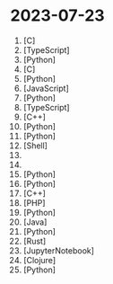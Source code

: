 # 2023-07-23

1. [](https://github.comundefined "Get up and running with large language models locally") [C]
2. [](https://github.comundefined "Building a modern alternative to Salesforce. 🌟 You can star to support our work!") [TypeScript]
3. [](https://github.comundefined "Llama中文社区，最好的中文Llama大模型，完全开源可商用") [Python]
4. [](https://github.comundefined "Port of Facebook's LLaMA model in C/C++") [C]
5. [](https://github.comundefined "Examples and recipes for Llama 2 model") [Python]
6. [](https://github.comundefined "Curso de Node.js desde cero") [JavaScript]
7. [](https://github.comundefined "🚀🎬 ShortGPT - An experimental AI framework for automated short/video content creation. Enables creators to rapidly produce, manage, and deliver content using AI and automation.") [Python]
8. [](https://github.comundefined "TypeChat is a library that makes it easy to build natural language interfaces using types.") [TypeScript]
9. [](https://github.comundefined "Walnut is a simple application framework for Vulkan and Dear ImGui apps") [C++]
10. [](https://github.comundefined "Script to draw an image onto r/place (https://www.reddit.com/r/place/)") [Python]
11. [](https://github.comundefined "Advanced Python Mastery (course by @dabeaz)") [Python]
12. [](https://github.comundefined "Open-source tool to bypass windows and linux passwords from bootable usb") [Shell]
13. [](https://github.comundefined "") 
14. [](https://github.comundefined "AGE animation official website URL release page（AGE动漫官网网址发布页）") 
15. [](https://github.comundefined "Inference code for LLaMA models") [Python]
16. [](https://github.comundefined "Running Llama 2 and other Open-Source LLMs on CPU Inference Locally for Document Q&A") [Python]
17. [](https://github.comundefined "Running Stable Diffusion on a RPI Zero 2 (or in 260MB of RAM)") [C++]
18. [](https://github.comundefined "A full-stack framework for Laravel that takes the pain out of building dynamic UIs.") [PHP]
19. [](https://github.comundefined "🌸 Run large language models at home, BitTorrent-style. Fine-tuning and inference up to 10x faster than offloading") [Python]
20. [](https://github.comundefined "🇨🇳 GitHub中文排行榜，各语言分设「软件 | 资料」榜单，精准定位中文好项目。各取所需，高效学习。") [Java]
21. [](https://github.comundefined "An implementation of Retentive Network: A Successor to Transformer for Large Language Models") [Python]
22. [](https://github.comundefined "A tiny JVM written in Rust. Learning project") [Rust]
23. [](https://github.comundefined "") [JupyterNotebook]
24. [](https://github.comundefined "The simplest, fastest way to get business intelligence and analytics to everyone in your company 😋") [Clojure]
25. [](https://github.comundefined "A gradio web UI for running Large Language Models like LLaMA, llama.cpp, GPT-J, Pythia, OPT, and GALACTICA.") [Python]
